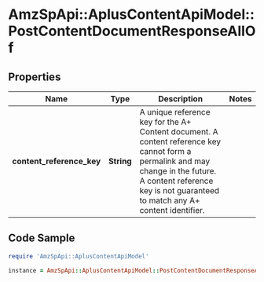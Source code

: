 # AmzSpApi::AplusContentApiModel::PostContentDocumentResponseAllOf

## Properties

Name | Type | Description | Notes
------------ | ------------- | ------------- | -------------
**content_reference_key** | **String** | A unique reference key for the A+ Content document. A content reference key cannot form a permalink and may change in the future. A content reference key is not guaranteed to match any A+ content identifier. | 

## Code Sample

```ruby
require 'AmzSpApi::AplusContentApiModel'

instance = AmzSpApi::AplusContentApiModel::PostContentDocumentResponseAllOf.new(content_reference_key: null)
```


